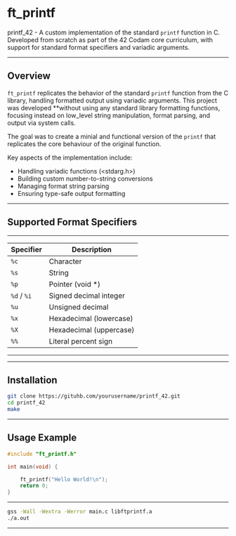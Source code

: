 # ft_printf

printf_42 - A custom implementation of the standard `printf` function in C. Developed from scratch as part of the 42 Codam core curriculum, with support for standard format specifiers and variadic arguments.

---

## Overview

`ft_printf` replicates the behavior of the standard `printf` function from the C library, handling formatted output using variadic arguments. This project was developed **without using any standard library formatting functions, focusing instead on low_level string manipulation, format parsing, and output via system calls.

The goal was to create a minial and functional version of the `printf` that replicates the core behaviour of the original function.

Key aspects of the implementation include:

- Handling variadic functions (<stdarg.h>)
- Building custom number-to-string conversions
- Managing format string parsing
- Ensuring type-safe output formatting

---

## Supported Format Specifiers

 ---------------------------------------
|  Specifier  | Description             |
|-------------|-------------------------|
| `%c`        | Character               |
| `%s`        | String                  |
| `%p`        | Pointer (void *)        |
| `%d` / `%i` | Signed decimal integer  |
| `%u`        | Unsigned decimal        |
| `%x`        | Hexadecimal (lowercase) |
| `%X`        | Hexadecimal (uppercase) |
| `%%`        | Literal percent sign    |
 --------------------------------------- 

---

 ## Installation

 ```bash
 git clone https://gituhb.com/yourusername/printf_42.git
 cd printf_42
 make
 ```

 ---

 ## Usage Example

```c
#include "ft_printf.h"

int main(void) {

    ft_printf("Hello World!\n");
    return 0;
}
```
---
 ``` bash
 gss -Wall -Wextra -Werror main.c libftprintf.a
 ./a.out
 ```

---
